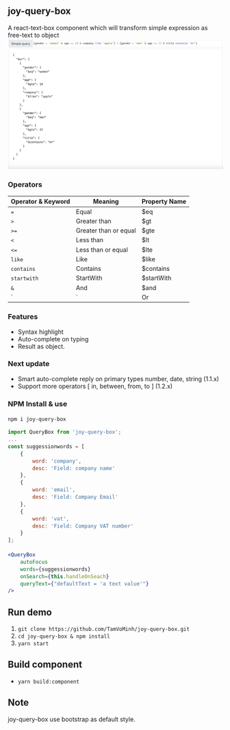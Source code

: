 ## joy-query-box
A react-text-box component which will transform simple expression as free-text to object
![Example](/assets/simple-query-example.png)

### Operators

|Operator & Keyword   |       Meaning         | Property Name  |
|---------------------|-----------------------| ---------------|
|`=`                  | Equal                 | $eq            |
|`>`                  | Greater than          | $gt            |
|`>=`                 | Greater than or equal | $gte           |
|`<`                  | Less than             | $lt            |
|`<=`                 | Less than or equal    | $lte           |
|`like`               | Like                  | $like          |
|`contains`           | Contains              | $contains      |
|`startwith`          | StartWith             | $startWith     |
|`&`                  | And                   | $and           |
|`|`                  | Or                    | $or            |

### Features
* Syntax highlight
* Auto-complete on typing
* Result as object.

### Next update
* Smart auto-complete reply on primary types number, date, string (1.1.x)
* Support more operators [ in, between, from, to ]  (1.2.x)
### NPM Install & use
``npm i joy-query-box``

```jsx
import QueryBox from 'joy-query-box';
...
const suggessionwords = [
    {
        word: 'company',
        desc: 'Field: company name'
    },
    {
        word: 'email',
        desc: 'Field: Company Email'
    },
    {
        word: 'vat',
        desc: 'Field: Company VAT number'
    }
];

<QueryBox
    autoFocus
    words={suggessionwords}
    onSearch={this.handleOnSeach}
    queryText={"defaultText = 'a text value'"}
/>

```

## Run demo
1. ``git clone https://github.com/TamVoMinh/joy-query-box.git``
1. ``cd joy-query-box & npm install``
1. ``yarn start``

## Build component
* ``yarn build:component``

## Note
joy-query-box use bootstrap as default style.